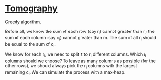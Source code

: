 # [Tomography](https://open.kattis.com/problems/tomography)

Greedy algorithm. 

Before all, we know the sum of each row (say r<sub>i</sub>) cannot greater than n; the sum of each column (say c<sub>i</sub>) cannot greater than m. The sum of all r<sub>i</sub> should be equal to the sum of c<sub>i</sub>.

We know for each r<sub>i</sub>, we need to split it to r<sub>i</sub> different columns. Which r<sub>i</sub> columns should we choose? To leave as many columns as possible (for the other rows), we should always pick the r<sub>i</sub> columns with the largest remaining c<sub>i</sub>. We can simulate the process with a max-heap.